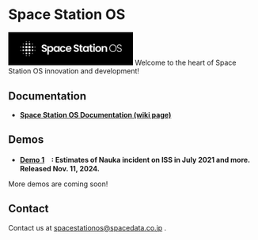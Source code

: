 # Space Station OS
<img src="https://github.com/space-station-os/space-station-os.github.io/raw/main/source/assets/logo/SSOS_LogoMark_TextSide_White_BGBlack.png" alt="Space Station OS Logo" width="50%" />
Welcome to the heart of Space Station OS innovation and development!

## Documentation
- **[Space Station OS Documentation (wiki page)](https://github.com/space-station-os/space_station_os/wiki)**

## Demos
- **[Demo 1](https://github.com/space-station-os/space_station_os)　: Estimates of Nauka incident on ISS in July 2021 and more. Released Nov. 11, 2024.**

More demos are coming soon!

## Contact
Contact us at spacestationos@spacedata.co.jp .
